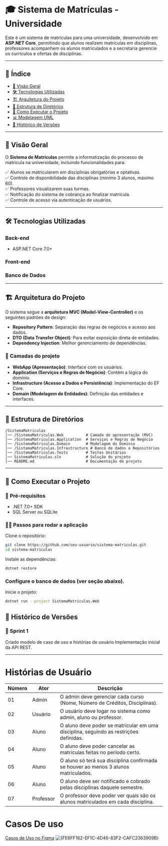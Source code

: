 # 🎓 Sistema de Matrículas - Universidade

Este é um sistema de matrículas para uma universidade, desenvolvido em **ASP.NET Core**, permitindo que alunos realizem matrículas em disciplinas, professores acompanhem os alunos matriculados e a secretaria gerencie os currículos e ofertas de disciplinas.

---

## 📌 Índice

- [📖 Visão Geral](#-visão-geral)
- [🛠 Tecnologias Utilizadas](#-tecnologias-utilizadas)
- [🏗 Arquitetura do Projeto](#-arquitetura-do-projeto)
- [📂 Estrutura de Diretórios](#-estrutura-de-diretórios)
- [🚀 Como Executar o Projeto](#-como-executar-o-projeto)
- [📊 Modelagem UML](#-modelagem-uml)
- [📜 Histórico de Versões](#-histórico-de-versões)

---

## 📖 Visão Geral

O **Sistema de Matrículas** permite a informatização do processo de matrícula na universidade, incluindo funcionalidades para:

✅ Alunos se matricularem em disciplinas obrigatórias e optativas.  
✅ Controle de disponibilidade das disciplinas (mínimo 3 alunos, máximo 60).  
✅ Professores visualizarem suas turmas.  
✅ Notificação do sistema de cobrança ao finalizar matrícula.  
✅ Controle de acesso via autenticação de usuários.  

---

## 🛠 Tecnologias Utilizadas

### **Back-end**
- ASP.NET Core 7.0+

### **Front-end**


### **Banco de Dados**

---

## 🏗 Arquitetura do Projeto

O sistema segue a **arquitetura MVC (Model-View-Controller)** e os seguintes padrões de design:

- **Repository Pattern**: Separação das regras de negócios e acesso aos dados.
- **DTO (Data Transfer Object)**: Para evitar exposição direta de entidades.
- **Dependency Injection**: Melhor gerenciamento de dependências.

### 📌 **Camadas do projeto**
- **WebApp (Apresentação)**: Interface com os usuários.
- **Application (Serviços e Regras de Negócio)**: Contém a lógica do domínio.
- **Infrastructure (Acesso a Dados e Persistência)**: Implementação do EF Core.
- **Domain (Modelagem de Entidades)**: Definição das entidades e interfaces.

---

## 📂 Estrutura de Diretórios

```plaintext
/SistemaMatriculas
│── /SistemaMatriculas.Web          # Camada de apresentação (MVC)
│── /SistemaMatriculas.Application  # Serviços e Regras de Negócio
│── /SistemaMatriculas.Domain       # Modelagem do Domínio
│── /SistemaMatriculas.Infrastructure # Banco de dados e Repositórios
│── /SistemaMatriculas.Tests        # Testes Unitários
│── SistemaMatriculas.sln           # Solução do projeto
│── README.md                       # Documentação do projeto
```` 
---
## 🚀 Como Executar o Projeto
### 🔧 **Pré-requisitos**
- .NET 7.0+ SDK
- SQL Server ou SQLite
### **🏃‍♂️ Passos para rodar a aplicação**
Clone o repositório:
````bash
git clone https://github.com/seu-usuario/sistema-matriculas.git
cd sistema-matriculas
````
Instale as dependências:

```` bash
dotnet restore
````

### **Configure o banco de dados (ver seção abaixo).**

Inicie o projeto:

````bash
dotnet run --project SistemaMatriculas.Web
````

## 📜 Histórico de Versões
### 📅 Sprint 1
Criado modelo de caso de uso e histórias de usuário
Implementação inicial da API REST.

---
# Histórias de Usuário

| Número | Ator       | Descrição                                                                                   |
|--------|------------|---------------------------------------------------------------------------------------------|
| 01     | Admin      | O admin deve gerenciar cada curso (Nome, Número de Créditos, Disciplinas).                  |
| 02     | Usuário    | O usuário deve logar no sistema como admin, aluno ou professor.                             |
| 03     | Aluno      | O aluno deve poder se matricular em uma disciplina, seguindo as restrições definidas.       |
| 04     | Aluno      | O aluno deve poder cancelar as matrículas feitas no período certo.                          |
| 05     | Aluno      | O aluno só terá sua disciplina confirmada se houver ao menos 3 alunos matriculados.         |
| 06     | Aluno      | O aluno deve ser notificado e cobrado pelas disciplinas daquele semestre.                   |
| 07     | Professor  | O professor deve poder ver quais são os alunos matriculados em cada disciplina.             |

# Casos De uso 
[Casos de Uso no Figma](https://www.figma.com/board/wgrxUGQZNYCmVDGKUjQr75/DIAGRAMA-DE-CASO-DE-USO-(Community)?node-id=0-1&t=yvtsfLDaWPLSANSA-1)
![{FE6FF162-EF1C-4D46-83F2-CAFC2363909B}](https://github.com/user-attachments/assets/bf26777c-d560-4cb5-ac06-4f46f3bb3924)